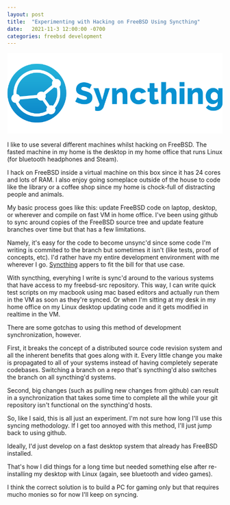 ```yaml
---
layout: post
title:  "Experimenting with Hacking on FreeBSD Using Syncthing"
date:   2021-11-3 12:00:00 -0700
categories: freebsd development 
---
```

![Syncthing](/images/syncthing.png)

I like to use several different machines whilst hacking on FreeBSD.  The fasted machine in my home is the desktop in my home office that runs Linux (for bluetooth headphones and Steam).

I hack on FreeBSD inside a virtual machine on this box since it has 24 cores and lots of RAM.  I also enjoy going someplace outside of the house to code like the library or a coffee shop since my home is chock-full of distracting people and animals.

My basic process goes like this:  update FreeBSD code on laptop, desktop, or wherever and compile on fast VM in home office.  I've been using github to sync around copies of the FreeBSD source tree and update feature branches over time but that has a few limitations. 

Namely, it's easy for the code to become unsync'd since some code I'm writing is commited to the branch but sometimes it isn't (like tests, proof of concepts, etc).  I'd rather have my entire development environment with me wherever I go.  [Syncthing](https://syncthing.net) appers to fit the bill for that use case.

With syncthing, everyhing I write is sync'd around to the various systems that have access to my freebsd-src repository.  This way, I can write quick test scripts on my macbook using mac based editors and actually run them in the VM as soon as they're synced.  Or when I'm sitting at my desk in my home office on my Linux desktop updating code and it gets modified in realtime in the VM.

There are some gotchas to using this method of development synchronization, however.

First, it breaks the concept of a distributed source code revision system and all the inherent benefits that goes along with it.  Every little change you make is propagated to all of your systems instead of having completely seperate codebases.  Switching a branch on a repo that's syncthing'd also switches the branch on all syncthing'd systems.

Second, big changes (such as pulling new changes from github) can result in a synchronization that takes some time to complete all the while your git repository isn't functional on the syncthing'd hosts.

So, like I said, this is all just an experiment.  I'm not sure how long I'll use this syncing methodology.  If I get too annoyed with this method, I'll just jump back to using github.

Ideally, I'd just develop on a fast desktop system that already has FreeBSD installed.

That's how I did things for a long time but needed something else after re-installing my desktop with Linux (again, see bluetooth and video games).

I think the correct solution is to build a PC for gaming only but that requires mucho monies so for now I'll keep on syncing.
